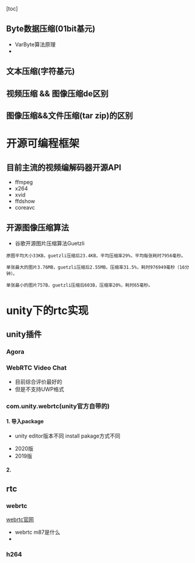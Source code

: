 [toc]

## Byte数据压缩(01bit基元)
- VarByte算法原理
[](https://zhuanlan.zhihu.com/p/28064068)
- 

## 文本压缩(字符基元)

## 视频压缩 && 图像压缩de区别

## 图像压缩&&文件压缩(tar zip)的区别




# 开源可编程框架
## 目前主流的视频编解码器开源API

- ffmpeg
- x264
- xvid
- ffdshow
- coreavc

## 开源图像压缩算法

- 谷歌开源图片压缩算法Guetzli
```
原图平均大小33KB，guetzli压缩后23.4KB，平均压缩率29%，平均每张耗时7956毫秒。

单张最大的图片3.76MB，guetzli压缩后2.55MB，压缩率31.5%，耗时976949毫秒（16分钟）。

单张最小的图片757B，guetzli压缩后603B，压缩率20%，耗时65毫秒。
```


# unity下的rtc实现

## unity插件
### Agora
### WebRTC Video Chat
- 目前综合评价最好的
- 但是不支持UWP格式

### com.unity.webrtc(unity官方自带的)
[](https://github.com/Unity-Technologies/com.unity.webrtc)

#### 1. 导入package
- unity editor版本不同 install pakage方式不同

[](https://github.com/Unity-Technologies/com.unity.webrtc/blob/develop/Documentation~/install.md)

- 2020版
- 2019版

#### 2. 


## rtc

### webrtc
[webrtc官网](https://webrtc.org/getting-started/data-channels)

- webrtc m87是什么
- 
### h264